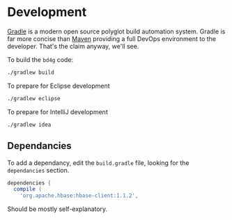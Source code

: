 # Development

[Gradle](http://gradle.org/) is a modern open source polyglot build automation system.  Gradle is far more concise than [Maven](https://maven.apache.org/) providing a full DevOps environment to the developer.  That's the claim anyway, we'll see.

To build the `bd4g` code:

``` bash
./gradlew build
```

To prepare for Eclipse development

``` bash
./gradlew eclipse
```

To prepare for IntelliJ development

``` 
./gradlew idea
```

## Dependancies

To add a dependancy, edit the `build.gradle` file, looking for the `dependancies` section.

``` groovy
dependencies {
  compile (
    'org.apache.hbase:hbase-client:1.1.2',
```

Should be mostly self-explanatory.

